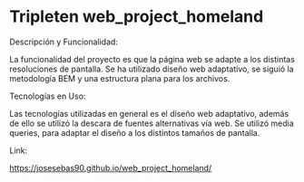 # Tripleten web_project_homeland

Descripción y Funcionalidad:

La funcionalidad del proyecto es que la página web se adapte a los distintas resoluciones de pantalla.
Se ha utilizado diseño web adaptativo, se siguió la metodología BEM y una estructura plana para los archivos.

Tecnologías en Uso:

Las tecnologías utilizadas en general es el diseño web adaptativo, además de ello se utilizó la descara de
fuentes alternativas vía web. Se utilizó media queries, para adaptar el diseño a los distintos tamaños de
pantalla.

Link:

https://josesebas90.github.io/web_project_homeland/

